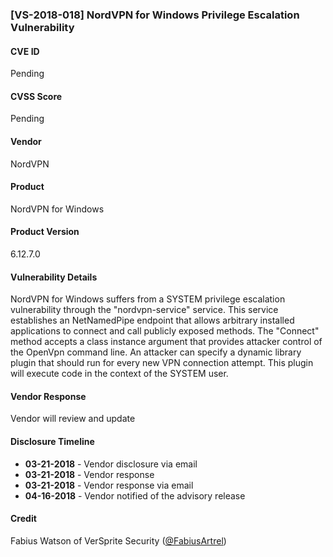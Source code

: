 ### [VS-2018-018] NordVPN for Windows Privilege Escalation Vulnerability

#### CVE ID		
Pending

#### CVSS Score		
Pending
		
#### Vendor		
NordVPN 		
		
#### Product		
NordVPN for Windows 

#### Product Version
6.12.7.0
		
#### Vulnerability Details
		
NordVPN for Windows suffers from a SYSTEM privilege escalation vulnerability through the "nordvpn-service" service. This service establishes an NetNamedPipe endpoint that allows arbitrary installed applications to connect and call publicly exposed methods. The "Connect" method accepts a class instance argument that provides attacker control of the OpenVpn command line. An attacker can specify a dynamic library plugin that should run for every new VPN connection attempt. This plugin will execute code in the context of the SYSTEM user.	
 		
#### Vendor Response		
Vendor will review and update  		

#### Disclosure Timeline		
 		
* **03-21-2018** - Vendor disclosure via email		
* **03-21-2018** - Vendor response 		
* **03-21-2018** - Vendor response via email
* **04-16-2018** - Vendor notified of the advisory release	
 		
#### Credit		
Fabius Watson of VerSprite Security
([@FabiusArtrel](https://twitter.com/FabiusArtrel))
